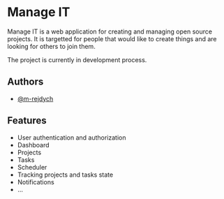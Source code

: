 
# Manage IT

Manage IT is a web application for creating and managing open source projects.
It is targetted for people that would like to create things and are looking for others to join them.

The project is currently in development process.


## Authors

- [@m-rejdych](https://www.github.com/m-rejdych)

  
## Features

- User authentication and authorization
- Dashboard
- Projects
- Tasks
- Scheduler
- Tracking projects and tasks state
- Notifications
- ...

  